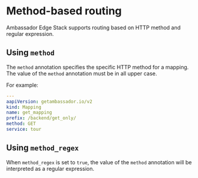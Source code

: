 # Method-based routing

Ambassador Edge Stack supports routing based on HTTP method and regular expression.

## Using `method`

The `method` annotation specifies the specific HTTP method for a mapping. The value of the `method` annotation must be in all upper case.

For example:

```yaml
---
aapiVersion: getambassador.io/v2
kind: Mapping
name: get_mapping
prefix: /backend/get_only/
method: GET
service: tour
```

## Using `method_regex`

When `method_regex` is set to `true`, the value of the `method` annotation will be interpreted as a regular expression. 


